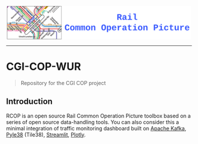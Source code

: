 <div align="center">
  <img src="resources/rcop-logo.png" width="500"/>
</div>

------

# CGI-COP-WUR
>Repository for the CGI COP project 

## Introduction
RCOP is an open source Rail Common Operation Picture toolbox based on a series of open source data-handling tools. You can also consider this a minimal integration of traffic monitoring dashboard built on [Apache Kafka](https://kafka.apache.org/), [Pyle38](https://github.com/iwpnd/pyle38) (Tile38), [Streamlit](https://streamlit.io/), [Plotly](https://plotly.com/python/). 

